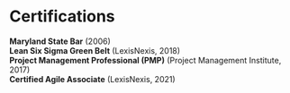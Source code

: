 # Certifications

**Maryland State Bar** (2006)<br>
**Lean Six Sigma Green Belt** (LexisNexis, 2018)<br>
**Project Management Professional (PMP)** (Project Management Institute, 2017)<br>
**Certified Agile Associate** (LexisNexis, 2021)










